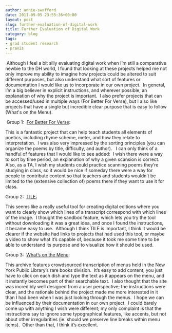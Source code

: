 ```yaml
---
author: annie-swafford
date: 2011-09-05 23:55:36+00:00
layout: post
slug: further-evaluation-of-digital-work
title: Further Evaluation of Digital Work
category: blog
tags:
- grad student research
- praxis
---
```


 Although I feel a bit silly evaluating digital work when I’m still a comparative newbie to the DH world, I found that looking at these projects helped me not only improve my ability to imagine how projects could be altered to suit different purposes, but also understand what sort of features or documentation I would like us to incorporate in our own project.  In general, I’m a big believer in explicit instructions, and wherever possible, an explanation of why the project is important.  I also prefer projects that can be accessed/used in multiple ways (For Better For Verse), but I also like projects that have a single but incredible clear purpose that is easy to follow (What's on the Menu).


 Group 1:  [For Better For Verse](http://prosody.lib.virginia.edu/):

This is a fantastic project that can help teach students all elements of poetics, including rhyme scheme, meter, and how they relate to interpretation.  I was also very impressed by the sorting principles (you can organize the poems by title, difficulty, and author).   I can only think of a handful of features that I would like to see added:  I wish there were a way to sort by time period, an explanation of why a given scansion is correct. Also, as a TA, I wish my students could practice scanning poems they’re studying in class, so it would be nice if someday there were a way for people to contribute content so that teachers and students wouldn’t be limited to the (extensive collection of) poems there if they want to use it for class.

Group 2:  [TILE:](http://mith.umd.edu/tile/)

This seems like a really useful tool for creating digital editions where you want to clearly show which lines of a transcript correspond with which lines of the image.  I thought the sandbox feature, which lets you try the tool without downloading it was a great idea, and once I found the instructions, it became easy to use.  Although I think TILE is important, I think it would be clearer if the website had links to projects that had used this tool, or maybe a video to show what it’s capable of, because it took me some time to be able to understand its purpose and to visualize how it should be used.

Group 3:  [What’s on the Menu](http://menus.nypl.org/):

This archive features crowdsourced transcription of menus held in the New York Public Library’s rare books division.  It’s easy to add content; you just have to click on each dish and type the text as it appears on the menu, and it instantly becomes part of their searchable text.  I also thought that the site was incredibly well designed from a user perspective; the instructions were clear, and the rationale behind the project made me more interested in it than I had been when I was just looking through the menus.  I hope we can be influenced by their documentation in our own project.  I could barely come up with anything I wish were different; my only complaint is that the instructions say to ignore some typographical features, like accents, but not about other irregularities (ie. should we preserve line breaks within menu items).  Other than that, I think it’s excellent.
